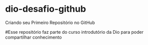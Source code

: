 # dio-desafio-github
Criando seu Primeiro Repositório no GitHub

#Esse repositório faz parte do curso introdutório da Dio para poder compartilhar conhecimento
